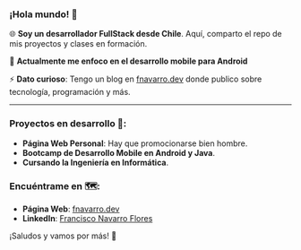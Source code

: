### ¡Hola mundo! 👋

🌐 **Soy un desarrollador FullStack desde Chile**. Aquí, comparto el repo de mis proyectos y clases en formación.

🌱 **Actualmente me enfoco en el desarrollo mobile para Android**

⚡ **Dato curioso**: Tengo un blog en [fnavarro.dev](https://fnavarro.dev) donde publico sobre tecnología, programación y más.

---

### Proyectos en desarrollo 🍳:
- **Página Web Personal**: Hay que promocionarse bien hombre.
- **Bootcamp de Desarrollo Mobile en Android y Java**.
- **Cursando la Ingeniería en Informática**.

### Encuéntrame en 🗺️:
- **Página Web**: [fnavarro.dev](https://fnavarro.dev)
- **LinkedIn**: [Francisco Navarro Flores](https://www.linkedin.com/in/francisco-navarro-flores/)

¡Saludos y vamos por más! 💪

